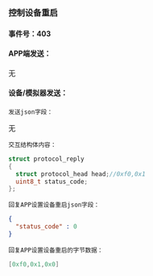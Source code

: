 ### 控制设备重启

#### 事件号：403

#### APP端发送：

无



#### 设备/模拟器发送：

`发送json字段：`

无

`交互结构体内容：`

```c
struct protocol_reply
{
  struct protocol_head head;//0xf0,0x1
  uint8_t status_code;
};
```

`回复APP设置设备重启json字段：`

```json
{
  "status_code" : 0
}
```

`回复APP设置设备重启的字节数据：`

```c
[0xf0,0x1,0x0]
```



